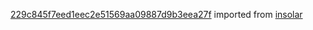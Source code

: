 [229c845f7eed1eec2e51569aa09887d9b3eea27f](https://github.com/insolar/insolar/commit/229c845f7eed1eec2e51569aa09887d9b3eea27f) imported from [insolar](https://github.com/insolar/insolar)
